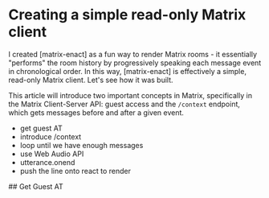 # Creating a simple read-only Matrix client

I created [matrix-enact] as a fun way to render Matrix rooms - it essentially "performs" the room history by progressively speaking each message event in chronological order. In this way, [matrix-enact] is effectively a simple, read-only Matrix client. Let's see how it was built.

This article will introduce two important concepts in Matrix, specifically in the Matrix Client-Server API: guest access and the `/context` endpoint, which gets messages before and after a given event.

* get guest AT
* introduce /context
* loop until we have enough messages
* use Web Audio API
* utterance.onend
* push the line onto react to render

## Get Guest AT

## 